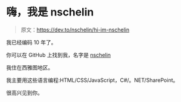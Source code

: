 # 嗨，我是 nschelin

> 原文：<https://dev.to/nschelin/hi-im-nschelin>

我已经编码 10 年了。

你可以在 GitHub 上找到我，名字是 [nschelin](https://github.com/nschelin)

我住在西雅图地区。

我主要用这些语言编程:HTML/CSS/JavaScript，C#/。NET/SharePoint。

很高兴见到你。